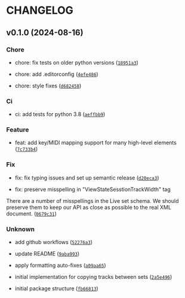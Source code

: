 # CHANGELOG

## v0.1.0 (2024-08-16)

### Chore

* chore: fix tests on older python versions ([`18951a3`](https://github.com/kmontag/buildable/commit/18951a3301f5ef692b1d9ddb1dec7644610dbfda))

* chore: add .editorconfig ([`4efe486`](https://github.com/kmontag/buildable/commit/4efe4869b2c9f6f2a4590d83db76d2d28dd19a98))

* chore: style fixes ([`d682458`](https://github.com/kmontag/buildable/commit/d6824587d43286cd63b010afa21b637305777f58))

### Ci

* ci: add tests for python 3.8 ([`aeffbb9`](https://github.com/kmontag/buildable/commit/aeffbb90759d580b32b63140367dcfb47254b342))

### Feature

* feat: add key/MIDI mapping support for many high-level elements ([`7c733b4`](https://github.com/kmontag/buildable/commit/7c733b47e56652a3a4b6f51030d4ff492606985f))

### Fix

* fix: fix typing issues and set up semantic release ([`d20eca3`](https://github.com/kmontag/buildable/commit/d20eca341b2a184b2b160940d76f8e229a3788e6))

* fix: preserve misspelling in &#34;ViewStateSesstionTrackWidth&#34; tag

There are a number of misspellings in the Live set schema. We should
preserve them to keep our API as close as possible to the real XML document. ([`0679c31`](https://github.com/kmontag/buildable/commit/0679c31fac36c3e8df84e2db677a9874740d9806))

### Unknown

* add github workflows ([`52276a3`](https://github.com/kmontag/buildable/commit/52276a3d0af345976c3adb1354cc18a0eda3ad78))

* update README ([`9aba993`](https://github.com/kmontag/buildable/commit/9aba9937f48b0e4f3010c2a1f764331ebfb42bba))

* apply formatting auto-fixes ([`a09aa65`](https://github.com/kmontag/buildable/commit/a09aa657858eeb8b409e8fae7546ca57c0af03ad))

* initial implementation for copying tracks between sets ([`2a5e496`](https://github.com/kmontag/buildable/commit/2a5e4968665b8ca207361341e50598b283b1b362))

* initial package structure ([`fb66813`](https://github.com/kmontag/buildable/commit/fb66813823a93beb2b279809ea7f95cff1dd015f))

